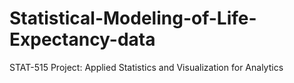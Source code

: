 # Statistical-Modeling-of-Life-Expectancy-data
STAT-515 Project: Applied Statistics and Visualization for Analytics
